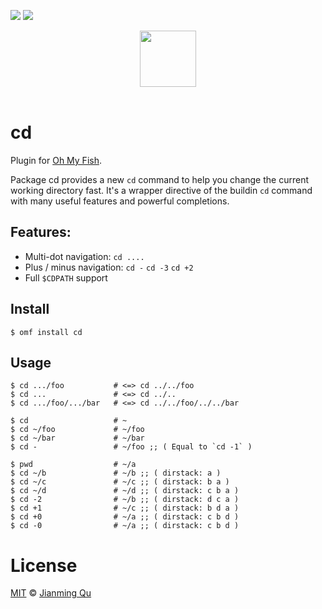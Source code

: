 [![][travis-badge]][travis-link]
![][license-badge]

<div align="center">
  <a href="http://github.com/oh-my-fish/oh-my-fish">
  <img width=90px  src="https://cloud.githubusercontent.com/assets/8317250/8510172/f006f0a4-230f-11e5-98b6-5c2e3c87088f.png">
  </a>
</div>
<br>

# cd

Plugin for [Oh My Fish][omf-link].

Package cd provides a new `cd` command to help you change the current working directory fast. It's a wrapper directive of the buildin `cd` command with many useful features and powerful completions.

## Features:

- Multi-dot navigation: `cd ....`
- Plus / minus navigation: `cd -` `cd -3` `cd +2`
- Full `$CDPATH` support

## Install

```fish
$ omf install cd
```


## Usage

```fish
$ cd .../foo           # <=> cd ../../foo
$ cd ...               # <=> cd ../..
$ cd .../foo/.../bar   # <=> cd ../../foo/../../bar
```

```fish
$ cd                   # ~
$ cd ~/foo             # ~/foo
$ cd ~/bar             # ~/bar
$ cd -                 # ~/foo ;; ( Equal to `cd -1` )
```

```fish
$ pwd                  # ~/a
$ cd ~/b               # ~/b ;; ( dirstack: a )
$ cd ~/c               # ~/c ;; ( dirstack: b a )
$ cd ~/d               # ~/d ;; ( dirstack: c b a )
$ cd -2                # ~/b ;; ( dirstack: d c a )
$ cd +1                # ~/c ;; ( dirstack: b d a )
$ cd +0                # ~/a ;; ( dirstack: c b d )
$ cd -0                # ~/a ;; ( dirstack: c b d )
```

# License

[MIT][mit] © [Jianming Qu](https://jmqu.tech)


[mit]:            http://opensource.org/licenses/MIT
[author]:         http://github.com/sancoder-q
[omf-link]:       https://www.github.com/oh-my-fish/oh-my-fish

[license-badge]:  https://img.shields.io/badge/license-MIT-007EC7.svg?style=flat-square
[travis-badge]:   http://img.shields.io/travis/sancoder-q/plugin-cd.svg?style=flat-square
[travis-link]:    https://travis-ci.org/sancoder-q/plugin-cd
